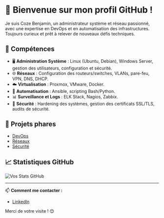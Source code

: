 # 👋 Bienvenue sur mon profil GitHub !

Je suis Coze Benjamin, un administrateur système et réseau passionné, avec une expertise en DevOps et en automatisation des infrastructures. Toujours curieux et prêt à relever de nouveaux défis techniques.

## 🔧 Compétences
- 🖥️ **Administration Système** : Linux (Ubuntu, Debian), Windows Server, gestion des utilisateurs, configuration et sécurité.
- 🌐 **Réseaux** : Configuration des routeurs/switches, VLANs, pare-feu, VPN, DNS, DHCP.
- ☁️ **Virtualisation** : Proxmox, VMware, Docker.
- 🔄 **Automatisation** : Ansible, scripting Bash/Python.
- 📊 **Surveillance et Logs** : ELK Stack, Nagios, Zabbix.
- 🔐 **Sécurité** : Hardening des systèmes, gestion des certificats SSL/TLS, audits de sécurité.

## 🚀 Projets phares
- [DevOps](https://github.com/Jrb62/Formation-AIS-et-DevOps/tree/main/DevOps)
- [Réseaux](https://github.com/Jrb62/Formation-AIS-et-DevOps/tree/main/Reseau)
- [Sécurité](https://github.com/Jrb62/Formation-AIS-et-DevOps/tree/main/Sécurité)

## 📈 Statistiques GitHub
![Vos Stats GitHub](https://github-readme-stats.vercel.app/api?username=Jrb62&show_icons=true&theme=radical)

---

📫 **Comment me contacter :**
- [LinkedIn](https://www.linkedin.com/in/benjamin-coze/)

Merci de votre visite ! 😊
